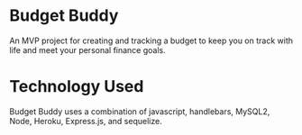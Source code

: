 # Budget Buddy 
An MVP project for creating and tracking a budget to keep you on track with life and meet your personal finance goals. 

# Technology Used 
Budget Buddy uses a combination of javascript, handlebars, MySQL2, Node, Heroku, Express.js, and sequelize. `
`